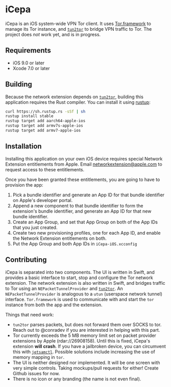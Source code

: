 # iCepa

iCepa is an iOS system-wide VPN Tor client. It uses [Tor.framework](https://github.com/iCepa/Tor.framework) to manage its Tor instance, and [`tun2tor`](https://github.com/iCepa/tun2tor) to bridge VPN traffic to Tor. The project does *not* work yet, and is in progress.

## Requirements

- iOS 9.0 or later
- Xcode 7.0 or later

## Building

Because the network extension depends on [`tun2tor`](https://github.com/iCepa/tun2tor), building this application requires the Rust compiler. You can install it using [rustup](https://www.rustup.rs):


```sh
curl https://sh.rustup.rs -sSf | sh
rustup install stable
rustup target add aarch64-apple-ios
rustup target add armv7s-apple-ios
rustup target add armv7-apple-ios
```

## Installation

Installing this application on your own iOS device requires special Network Extension entitlements from Apple. Email [networkextension@apple.com](mailto:networkextension@apple.com) to request access to these entitlements.

Once you have been granted these entitlements, you are going to have to provision the app:

1. Pick a bundle identifier and generate an App ID for that bundle identifier on Apple's developer portal.
2. Append a new component to that bundle identifier to form the extension's bundle identifier, and generate an App ID for that new bundle identifier.
3. Create an App Group, and set that App Group on both of the App IDs that you just created.
4. Create two new provisioning profiles, one for each App ID, and enable the Network Extension entitlements on both.
5. Put the App Group and both App IDs in `iCepa-iOS.xcconfig`

## Contributing

iCepa is separated into two components. The UI is written in Swift, and provides a basic interface to start, stop and configure the Tor network extension. The network extension is also written in Swift, and bridges traffic to Tor using an `NEPacketTunnelProvider` and [`tun2tor`](https://github.com/iCepa/tun2tor). An `NEPacketTunnelProvider` is analogous to a `utun` (userspace network tunnel) interface. `Tor.framework` is used to communicate with and start the `tor` instance from both the app and the extension.

Things that need work:
- `tun2tor` parses packets, but does not forward them over SOCKS to tor. Reach out to @conradev if you are interested in helping with this part.
- Tor currently exceeds the 5 MB memory limit set on packet provider extensions by Apple (rdar://26908158). Until this is fixed, iCepa's extension **will crash**. If you have a jailbroken device, you can circumvent this with [`jetsamctl`](https://github.com/conradev/jetsamctl). Possible solutions include increasing the use of memory mapping in `tor`.
- The UI is neither designed nor implemented. It will be one screen with very simple controls. Taking mockups/pull requests for either! Create Github issues for now.
- There is no icon or any branding (the name is not even final).
